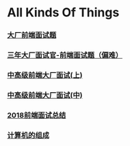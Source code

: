 # All Kinds Of Things


### [大厂前端面试题](https://github.com/Advanced-Frontend/Daily-Interview-Question)

### [ 三年大厂面试官-前端面试题（偏难）](https://juejin.im/post/5cb0315f518825215e61ec14)

### [中高级前端大厂面试(上)](https://juejin.im/post/5c64d15d6fb9a049d37f9c20)

### [中高级前端大厂面试(中)](https://juejin.im/post/5c92f499f265da612647b754)

### [2018前端面试总结](https://juejin.im/post/5b94d8965188255c5a0cdc02)

### [计算机的组成](https://www.coursera.org/learn/jisuanji-zucheng/)